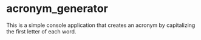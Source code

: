 # acronym_generator
This is a simple console application that creates an acronym by capitalizing the first letter of each word.

